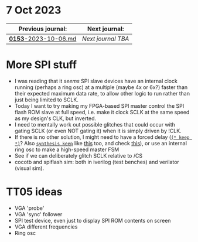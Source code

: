 # 7 Oct 2023

| Previous journal: | Next journal: |
|-|-|
| [**0153**-2023-10-06.md](./0153-2023-10-06.md) | *Next journal TBA* |

# More SPI stuff

*   I was reading that it *seems* SPI slave devices have an internal clock running (perhaps a ring osc) at a multiple (maybe 4x or 6x?) faster than their expected maximum data rate, to allow other logic to run rather than just being limited to SCLK.
*   Today I want to try making my FPGA-based SPI master control the SPI flash ROM slave at full speed, i.e. make it clock SCLK at the same speed as my design's CLK, but inverted.
*   I need to mentally work out possible glitches that could occur with gating SCLK (or even NOT gating it) when it is simply driven by !CLK.
*   If there is no other solution, I might need to have a forced delay ([`(* keep *)`](https://docs.xilinx.com/r/en-US/ug901-vivado-synthesis/KEEP-Example-Verilog)? Also [`synthesis keep`](https://www.intel.com/content/www/us/en/programmable/quartushelp/17.0/hdl/vlog/vlog_file_dir_keep.htm) like [this](https://www.fpgadeveloper.com/2011/06/how-to-keep-a-signal-name-after-mapping.html/) too, and check [this](https://www.reddit.com/r/yosys/comments/e456jg/any_way_to_do_an_equivalent_of_synthesis_syn_keep/)), or use an internal ring osc to make a high-speed master FSM
*   See if we can deliberately glitch SCLK relative to /CS
*   cocotb and spiflash sim: both in iverilog (test benches) and verilator (visual sim).

# TT05 ideas

*   VGA 'probe'
*   VGA 'sync' follower
*   SPI test device, even just to display SPI ROM contents on screen
*   VGA different frequencies
*   Ring osc

